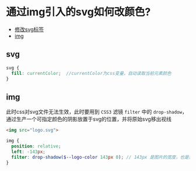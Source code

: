 # 通过img引入的svg如何改颜色?

- [修改svg标签](#svg)
- [img](#img)

## svg

```scss
svg {
  fill: currentColor;  //currentColor为css变量，自动读取当前元素颜色
}
```

## img

此时css对svg文件无法生效，此时要用到 `CSS3` 滤镜 `filter` 中的 `drop-shadow`，通过生产一个可指定颜色的阴影放置于svg的位置，并将原始svg移出视线

```html
<img src="logo.svg">
```

```scss
img {
  position: relative;
  left: -143px;
  filter: drop-shadow($--logo-color 143px 0); // 143px 是图片的宽度，也是需要偏移的位置
}
```
